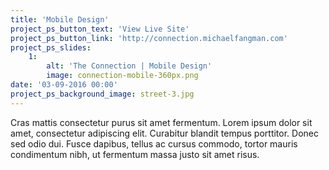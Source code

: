 ```yaml
---
title: 'Mobile Design'
project_ps_button_text: 'View Live Site'
project_ps_button_link: 'http://connection.michaelfangman.com'
project_ps_slides:
    1:
        alt: 'The Connection | Mobile Design'
        image: connection-mobile-360px.png
date: '03-09-2016 00:00'
project_ps_background_image: street-3.jpg
---
```


Cras mattis consectetur purus sit amet fermentum. Lorem ipsum dolor sit amet, consectetur adipiscing elit. Curabitur blandit tempus porttitor. Donec sed odio dui. Fusce dapibus, tellus ac cursus commodo, tortor mauris condimentum nibh, ut fermentum massa justo sit amet risus.